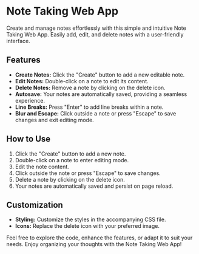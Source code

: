 # Note Taking Web App

Create and manage notes effortlessly with this simple and intuitive Note Taking Web App. Easily add, edit, and delete notes with a user-friendly interface.

## Features

- **Create Notes:** Click the "Create" button to add a new editable note.
- **Edit Notes:** Double-click on a note to edit its content.
- **Delete Notes:** Remove a note by clicking on the delete icon.
- **Autosave:** Your notes are automatically saved, providing a seamless experience.
- **Line Breaks:** Press "Enter" to add line breaks within a note.
- **Blur and Escape:** Click outside a note or press "Escape" to save changes and exit editing mode.

## How to Use

1. Click the "Create" button to add a new note.
2. Double-click on a note to enter editing mode.
3. Edit the note content.
4. Click outside the note or press "Escape" to save changes.
5. Delete a note by clicking on the delete icon.
6. Your notes are automatically saved and persist on page reload.

## Customization

- **Styling:** Customize the styles in the accompanying CSS file.
- **Icons:** Replace the delete icon with your preferred image.

Feel free to explore the code, enhance the features, or adapt it to suit your needs. Enjoy organizing your thoughts with the Note Taking Web App!
